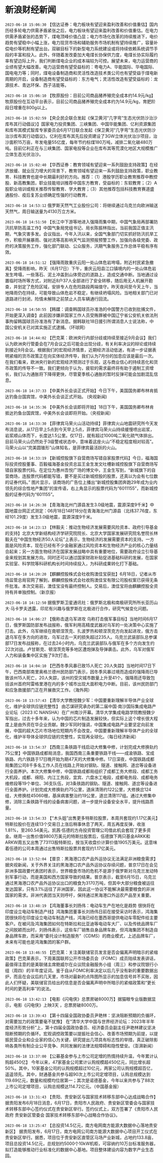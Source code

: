 # 新浪财经新闻
`2023-06-18 15:06:30` 【信达证券：电力板块有望迎来盈利改善和价值重估】国内历经多轮电力供需矛盾紧张之后，电力板块有望迎来盈利改善和价值重估。在电力供需矛盾紧张的态势下，煤电顶峰价值凸显；电力市场化改革的持续推进下，电价趋势有望稳中小幅上涨，电力现货市场和辅助服务市场机制有望持续推广，容量补偿电价等机制有望出台。双碳目标下的新型电力系统建设或将持续依赖系统调节手段的丰富和投入。此外，伴随着发改委加大电煤长协保供力度，电煤长协实际履约率有望边际上升，我们判断煤电企业的成本端较为可控。展望未来，电力运营商的业绩有望大幅改善。电力运营商有望受益标的：粤电力A、华能国际、华电国际、国电电力等；同时，煤电设备制造商和灵活性改造技术类公司也有望受益于煤电新周期的开启，设备制造商有望受益标的：东方电气；灵活性改造有望受益标的：龙源技术、青达环保、西子洁能等。

`2023-06-18 15:06:10` 【牧原股份：目前公司商品猪养殖完全成本约14.9元/kg】牧原股份在互动平台表示，目前公司商品猪养殖完全成本约为14.9元/kg，育肥阶段日增重在800g以上。

`2023-06-18 15:02:59` 【央企民企联合发起《保卫黄河“几字弯”生态光伏防沙治沙库布其行动倡议》】国家电力投资集团、三峡集团、中国华能集团、亿利资源集团和库布其模式智库专家委员会6月17日联合发起《保卫黄河“几字弯”生态光伏防沙治沙库布其行动倡议》。亿利在库布其先后投资建设了3GW立体光伏治沙项目，治沙面积15万亩，年发电量55亿度，每年节约标煤180万吨，减排二氧化碳480万吨。目前亿利正在与三峡集团、国家电投等企业在库布其等荒漠化地区大规模推广立体生态光伏治沙。

`2023-06-18 15:02:40` 【华西证券：教育领域有望迎来一系列鼓励支持政策】在经济放缓、就业压力增大的背景下，教育领域有望迎来一系列鼓励支持政策，职业教育、科技教育也是中长期最利好的方向。推荐：（1）港股学历职业教育推荐中教控股、新高教集团，职业技能培训推荐中国东方教育，受益标的：东软教育；（2）A股职业培训或相关推荐传智教育、学大教育；（3）其他推荐包括科技教育赛道盛通股份、疫后复苏业绩确定性强的行动教育。

`2023-06-18 14:53:12` 俄罗斯天然气工业股份公司：将继续通过乌克兰向欧洲输送天然气，周日输送量为4130万立方米。

`2023-06-18 14:51:50` 【长江中下游等地进入强降雨集中期，中国气象局再部署防汛抗旱防高温工作】中国气象局党组书记、局长陈振林指出，当前我国正值主汛期，气象灾害多发。会议指出，今年入汛以来，全国气象部门切实抓好防汛抗旱工作，积极开展暴雨、强对流等高影响天气监测预报预警工作，加强向各级党委、政府的决策服务工作，强化部门联动、公众服务，汛期气象服务工作总体平稳有序有效。

`2023-06-18 14:51:12` 【强降雨致重庆云阳一处山体危岩垮塌，附近村民紧急撤离】受降雨影响，昨天（6月17日）下午，重庆云阳县江口镇境内的一处山体危岩发生垮塌，一些落石、泥土冲盖到山体旁边的道路上，造成交通中断。当地通过设置临时场所等方式，对附近8户37人全部进行了安全转移，随后用无人机展开勘查，并划定了危险区域，安排专人在危险路段两端值守。昨天夜间至今天上午，当地降雨仍在持续，可能导致山体危岩不稳定，有继续坍塌风险。当地相关部门已对道路进行封闭，险情未解除之前禁止人员车辆通行回流。

`2023-06-18 14:50:55` 【韩媒：调查韩国球员孙准浩的中国警方已收到批捕文件，开始更深入调查】此前因涉嫌非国家工作人员受贿罪被中国辽宁省公安机关依法刑事拘留韩国球员孙准浩有了新消息。据韩联社18日援引所谓消息人士说法称，中国公安机关已对其实施正式逮捕。（环球网）

`2023-06-18 14:44:02` 【巴克莱：欧洲央行内部分歧或持续至接近9月会议】我们认为欧洲央行管委会在7月会议之后可能会出现分歧，有关利率决议的辩论或持续到接近9月会议。根据我们的宏观经济情景，近期经济活动低迷，有进一步证据表明紧缩的货币政策正在向实体经济传导，我们认为7月份的加息应该是最后一次。在我们看来，欧洲央行新的宏观经济预测过于乐观，这与商业信心的持续恶化和货币政策的传导不一致。我们更倾向于认为，疲软的需求最终将有助于遏制工资增长，我们认为通胀将下降得更快，尽管夏季核心通胀的暂时反弹可能会加剧混乱信息。

`2023-06-18 14:37:33` 【中美外长会谈正式开始】今日下午，美国国务卿布林肯抵达钓鱼台国宾馆，中美外长会谈正式开始。 (央视新闻)

`2023-06-18 14:35:36` 【中美外长会谈即将开始】18日下午，美国国务卿布林肯抵达钓鱼台国宾馆，中美外长会谈即将开始。（央视新闻）

`2023-06-18 14:33:30` 【菲律宾马荣火山活动持续】菲律宾火山地震研究所今天发布消息说，从17日早上5点到今天早上5点，菲律宾马荣火山持续缓慢喷出岩浆，岩浆顺山体而下，长度达1.5公里。仅17日，就有超过1000吨二氧化硫气体排出。目前马荣火山仍然处于3级警戒状态中，意味着这座火山“不稳定程度相对较高”。马荣火山以“完美圆锥形”山体知名，是菲律宾最活跃的火山。

`2023-06-18 14:33:19` 【新城控股旗下自营商场写错自家股票代码】今日，福海国际投资控股董事、百毅福海基金投资总监王金生发文吐槽新城控股旗下自营商场写错自家股票代码。在定位为惠州吾悦广场的博文中，王金生写到，“新城旗下的自营商场，连股票代码都能写错，要不是买过新城控股的股票，还真以为会有七位数的证券代码。” 图片显示，该商场的广告位上播出“新城控股集团奔跑29年成为业内领先的综合性地产集团”的宣传语，右上角显示的股票代码为“6011155”，而新城控股的证券代码为“601155”。

`2023-06-18 14:26:38` 【青海海北州门源县发生3.0级地震，震源深度9千米】中国地震台网正式测定：06月18日14时18分在青海海北州门源县（北纬37.76度，东经101.29度）发生3.0级地震，震源深度9千米。

`2023-06-18 14:23:13` 【林毅夫：推动生物经济发展需要风险资本、政府引导基金的支持】北京大学新结构经济学研究院院长、北京大学国家发展研究院名誉院长林毅夫在“中国生物经济50人论坛”上表示，生物经济的发展需要资本的支持。一方面是风险资本，现在已经有不少金融家通过风险资本和生物经济产业的核心力量结合起来；另一方面生物经济在国家发展战略中具有重要地位，需要政府设立引导基金来规划其发展方向。同时还可以通过国家财政补贴促进基础科研的发展，在国家实验室、科学院等科研机构长时间持续投入，为科研成果转化打下基础。

`2023-06-18 14:20:20` 【麒麟控股株式会社收购澳佳宝获批】6月18日，记者从市场监管总局官网了解到，麒麟控股株式会社收购澳佳宝有限公司股权案已获得无条件批准。本次交易前，澳佳宝没有最终控制人。交易后，澳佳宝将由麒麟控股全资持有并单独控制。（新京报）

`2023-06-18 14:12:50` 据俄罗斯卫星通讯社：俄罗斯北极和南极研究所所长亚历山大·马卡罗夫透露，印尼有兴趣与俄罗斯在北极进行合作，研究气候变化问题。

`2023-06-18 14:06:27` 【俄称击退乌军进攻 乌称打击俄军事目标】当地时间6月17日，俄罗斯国防部发布战报称，俄军利用高精度武器对乌军的一处决策中心实施了打击。此外，乌军继续在南顿涅茨克、扎波罗热和顿涅茨克方向发起进攻，俄方击退乌军在多方向的进攻，乌军过去一天的损失超过235人。乌克兰武装部队总参谋部17日发布战报称，在过去24小时内，乌克兰武装部队与俄军在多个方向发生约22次对战。卢甘斯克、顿涅茨克等多地区遭炮弹及导弹袭击。此外，乌军对俄军人力和装备集中区实施了9次打击。

`2023-06-18 14:04:10` 【巴西冬季风暴已致15人死亡 20人失踪】当地时间17日下午，巴西南部南里奥格兰德州民防部门表示，因冬季风暴过境而造成的强降雨已导致该州15人死亡，20人失踪，该州的受灾城市数量上升至41个。强降雨还导致包括该州首府阿雷格里港在内的多个城市出现大面积电力中断。目前，该州民防部门和应急救援部门正在开展救灾工作。（海外网）

`2023-06-18 13:57:43` 【清华大学教授魏少军：中国要重新理解半导体产业全球化，维护全球供应链完整性】 由芯谋研究承办的第二届中国·南沙国际集成电路产业论坛（2023 IC NANSHA）在广州南沙开幕。清华大学集成电路学院教授魏少军指出，过去十多年来，认为中国的芯片制造发展较快，但实际上这个增长很大程度上是由外资在华企业贡献。魏少军同时强调，中国集成电路产业要坚定向前发展，中国的超大芯片市场地位短期内不会改变。中国要重新理解半导体产业的全球化，维护半导体全球供应链的完整性，实现再全球化。（每日经济新闻）

`2023-06-18 13:54:37` 【西南三条铁路干线启动大修集中修，计划完成大修换轨约75公里】中国铁路成都局消息，我国西南三条重要铁路干线——成渝铁路、宝成铁路、内六铁路于17日晚开始为期47天的大修集中修。17日深夜，中国铁路成都局集团公司8千多名工作人员在线路上开始对钢轨、隧道、接触网、道岔等设备进行全面养护。本次大修集中修，中国铁路成都局组织了成都工务大修段、成都工务大机段，成都、绵阳、内江工务段，宜宾、六盘水工电段，成都电务段、成都电务维修段等19个单位、36支队伍，对3条铁路的钢轨、隧道、接触网、道岔等设备进行全面养护。计划完成大修换轨约75公里，道床清筛约122公里，大修换岔124组，大修换枕45060根，基床病害整治约19公里，道岔清筛117组。通过大修集中修，消除三条铁路干线的设备病害问题，进一步提升设备安全水平，提升线路质量。

`2023-06-18 13:54:33` 【“木头姐”出售更多特斯拉股票，本周共套现约1.17亿美元】特斯拉股价在连续13个交易日上涨后稍事休息了两天，周五再度反弹，收涨1.81%，至260.54美元。凯茜·伍德的方舟投资管理公司借此机会套现了更多资金。继周一出售价值9800万美元的特斯拉股票后，伍德旗下两只基金ARKK和ARKW周五又出售了73113股特斯拉，按当天收盘价计算价值1905万美元。这意味着伍德的公司本周通过出售特斯拉股票共套现约1.17亿美元。

`2023-06-18 13:52:04` 【普京：黑海港口农产品外运协议无法满足非洲粮食需求】据央视新闻，关于外界关注的黑海港口农产品外运协议存续问题，普京17日在会见非洲多国政要代表团时表示，世界粮食市场的危机不是源于俄罗斯对乌克兰发动特别军事行动，而是美国和西方国家导致的结果。普京表示，截至6月15日，乌克兰通过黑海港口农产品外运协议出口的粮食为3170万吨，但其中大部分粮食被运往发达国家，只有3.1%运往了非洲国家，因此这一协议不能解决最需要粮食的非洲国家的需求。非洲代表团当天则呼吁，保持通过黑海港口外运农产品至关重要。

`2023-06-18 13:48:19` 【鸿海董事长刘扬伟：电动车生产在地化是趋势 很快将在印度设立电动车制造产线】鸿海集团董事长刘扬伟日前在接受采访时表示，鸿海集团很快将在印度设立电动车制造产线，鸿海已经在墨西哥提供电动车零配件给主要客户。在被问及鸿海集团如何在特斯拉和比亚迪等电动车大厂、以及传统品牌车厂之间脱颖而出时，刘扬伟表示，这些车厂销售自身品牌车款，但鸿海集团不制造自身品牌车款，而采用“委托设计制造服务”（CDMS）的商业模式，上述品牌车厂，未来有可能也是鸿海集团的客户群。

`2023-06-18 13:46:55` 【巴克莱：关注美联储官员发言是否会偏离声明暗示的紧缩政策】巴克莱表示，下周美国联邦公开市场委员会（FOMC）成员陆续发表讲话，最值得注意的是美联储主席鲍威尔在众议院金融服务小组（周三）和参议院银行小组（周四）的半年度证词。鉴于自从FOMC利率决定以后几乎没有新的重要数据出炉，而且在会议后的几天里，市场对最新的点阵图所显示的加息信号并不买账，因此人们怀疑，美联储官员给出的信息是否会偏离声明中所暗示的紧缩政策和“更长时间的更高利率”的说法。

`2023-06-18 13:42:13` 【电影《闪电侠》总票房破8000万】据猫眼专业版数据显示，电影《闪电侠》上映3天 ，总票房破8000万。

`2023-06-18 13:39:43` 【第十四届全国政协委员尹艳林：坚决阻断预期的负循环，对需要加力的政策要毫不犹豫】 在“清华大学中国与世界经济论坛：2023年半年度经济形势分析”上，第十四届全国政协委员、经济委员会副主任尹艳林建议坚决阻断预期的负循环。宏观调控政策要以提振社会信心、改善市场预期为前提，以提振民营企业和企业家的信心为关键，研究提出几项具有标志性的举措，真正破除影响各类所有制企业公平竞争、共同发展的法律法规障碍和隐性壁垒。（澎湃新闻）

`2023-06-18 13:37:00` 【公募基金参与上市公司定增的热情持续升温，今年累计认购超450亿】 今年以来，47家基金公司累计认购规模超450亿元，同比增长超50%。其中，10家基金公司的认购规模超过10亿元，两家公司认购规模超百亿，遥遥领先。其中，财通基金共参与超90次上市公司定增项目，认购总规模达到119.69亿元，数量和规模均位居第一；其次是诺德基金，今年以来共参与了88次上市公司定增项目，认购总规模达114.72亿元。（中国基金报）

`2023-06-18 13:31:43` 【贵阳、贵安新区与国家技术转移东部中心达成战略合作】据贵阳发布6月18日消息，6月17日，贵阳市人民政府、贵安新区管委会与国家技术转移东部中心签约仪式在贵安新区举行。签约仪式上，双方签署了《贵阳市人民政府 贵安新区管委会 国家技术转移东部中心战略合作协议》。

`2023-06-18 13:25:47` 【总投资14.5亿元，南方电网南方能源大数据中心落地贵安新区】 据贵阳发布，6月17日，南方电网公司南方能源大数据中心项目开工仪式在贵安新区举行。据悉，项目位于贵安新区直管区马场产业新城，占地约133.8亩，项目总投资14.5亿元，总规划约5000个10kW机柜，可容纳约10万台标准服务器，拟打造能够推动行业标准化的数据中心基地。项目整体建设内容为数字产业生态园。

